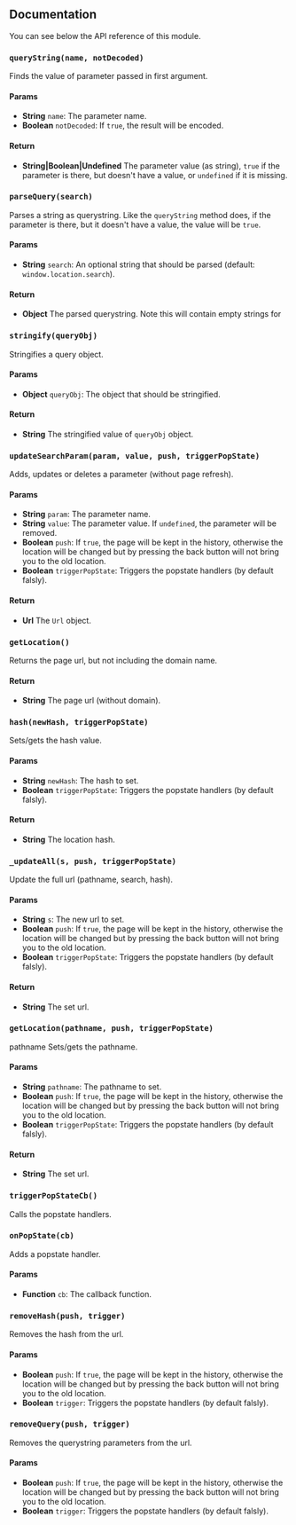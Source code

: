 ## Documentation

You can see below the API reference of this module.

### `queryString(name, notDecoded)`
Finds the value of parameter passed in first argument.

#### Params
- **String** `name`: The parameter name.
- **Boolean** `notDecoded`: If `true`, the result will be encoded.

#### Return
- **String|Boolean|Undefined** The parameter value (as string), `true` if the parameter is there, but doesn't have a value, or
`undefined` if it is missing.

### `parseQuery(search)`
Parses a string as querystring. Like the `queryString` method does, if
the parameter is there, but it doesn't have a value, the value will
be `true`.

#### Params
- **String** `search`: An optional string that should be parsed (default: `window.location.search`).

#### Return
- **Object** The parsed querystring. Note this will contain empty strings for

### `stringify(queryObj)`
Stringifies a query object.

#### Params
- **Object** `queryObj`: The object that should be stringified.

#### Return
- **String** The stringified value of `queryObj` object.

### `updateSearchParam(param, value, push, triggerPopState)`
Adds, updates or deletes a parameter (without page refresh).

#### Params
- **String** `param`: The parameter name.
- **String** `value`: The parameter value. If `undefined`, the parameter will be removed.
- **Boolean** `push`: If `true`, the page will be kept in the history, otherwise the location will be changed but by pressing the back button
will not bring you to the old location.
- **Boolean** `triggerPopState`: Triggers the popstate handlers (by default falsly).

#### Return
- **Url** The `Url` object.

### `getLocation()`
Returns the page url, but not including the domain name.

#### Return
- **String** The page url (without domain).

### `hash(newHash, triggerPopState)`
Sets/gets the hash value.

#### Params
- **String** `newHash`: The hash to set.
- **Boolean** `triggerPopState`: Triggers the popstate handlers (by default falsly).

#### Return
- **String** The location hash.

### `_updateAll(s, push, triggerPopState)`
Update the full url (pathname, search, hash).

#### Params
- **String** `s`: The new url to set.
- **Boolean** `push`: If `true`, the page will be kept in the history, otherwise the location will be changed but by pressing the back button
will not bring you to the old location.
- **Boolean** `triggerPopState`: Triggers the popstate handlers (by default falsly).

#### Return
- **String** The set url.

### `getLocation(pathname, push, triggerPopState)`
pathname
Sets/gets the pathname.

#### Params
- **String** `pathname`: The pathname to set.
- **Boolean** `push`: If `true`, the page will be kept in the history, otherwise the location will be changed but by pressing the back button
will not bring you to the old location.
- **Boolean** `triggerPopState`: Triggers the popstate handlers (by default falsly).

#### Return
- **String** The set url.

### `triggerPopStateCb()`
Calls the popstate handlers.

### `onPopState(cb)`
Adds a popstate handler.

#### Params
- **Function** `cb`: The callback function.

### `removeHash(push, trigger)`
Removes the hash from the url.

#### Params
- **Boolean** `push`: If `true`, the page will be kept in the history, otherwise the location will be changed but by pressing the back button
will not bring you to the old location.
- **Boolean** `trigger`: Triggers the popstate handlers (by default falsly).

### `removeQuery(push, trigger)`
Removes the querystring parameters from the url.

#### Params
- **Boolean** `push`: If `true`, the page will be kept in the history, otherwise the location will be changed but by pressing the back button
will not bring you to the old location.
- **Boolean** `trigger`: Triggers the popstate handlers (by default falsly).

